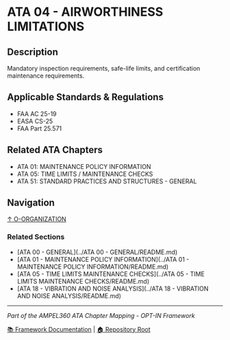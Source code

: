 # ATA 04 - AIRWORTHINESS LIMITATIONS

## Description

Mandatory inspection requirements, safe-life limits, and certification maintenance requirements.

## Applicable Standards & Regulations

- FAA AC 25-19
- EASA CS-25
- FAA Part 25.571

## Related ATA Chapters

- ATA 01: MAINTENANCE POLICY INFORMATION
- ATA 05: TIME LIMITS / MAINTENANCE CHECKS
- ATA 51: STANDARD PRACTICES AND STRUCTURES - GENERAL

## Navigation

[↑ O-ORGANIZATION](../README.md)

### Related Sections

- [ATA 00 - GENERAL](../ATA 00 - GENERAL/README.md)
- [ATA 01 - MAINTENANCE POLICY INFORMATION](../ATA 01 - MAINTENANCE POLICY INFORMATION/README.md)
- [ATA 05 - TIME LIMITS MAINTENANCE CHECKS](../ATA 05 - TIME LIMITS MAINTENANCE CHECKS/README.md)
- [ATA 18 - VIBRATION AND NOISE ANALYSIS](../ATA 18 - VIBRATION AND NOISE ANALYSIS/README.md)

---

*Part of the AMPEL360 ATA Chapter Mapping - OPT-IN Framework*

[📚 Framework Documentation](../../README.md) | [🏠 Repository Root](../../../README.md)
